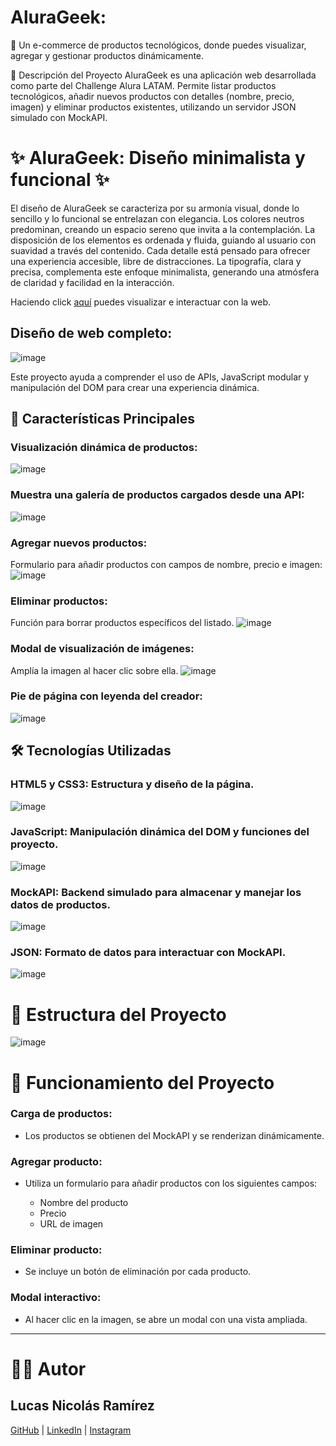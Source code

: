 # AluraGeek:
🛒 Un e-commerce de productos tecnológicos, donde puedes visualizar, agregar y gestionar productos dinámicamente.

📄 Descripción del Proyecto
AluraGeek es una aplicación web desarrollada como parte del Challenge Alura LATAM. Permite listar productos tecnológicos, añadir 
nuevos productos con detalles (nombre, precio, imagen) y eliminar productos existentes, utilizando un servidor JSON simulado con MockAPI.


# ✨ AluraGeek: Diseño minimalista y funcional ✨
El diseño de AluraGeek se caracteriza por su armonía visual, donde lo sencillo y lo funcional se entrelazan con elegancia. Los colores neutros 
predominan, creando un espacio sereno que invita a la contemplación. La disposición de los elementos es ordenada y fluida, guiando al usuario 
con suavidad a través del contenido. Cada detalle está pensado para ofrecer una experiencia accesible, libre de distracciones. La tipografía, 
clara y precisa, complementa este enfoque minimalista, generando una atmósfera de claridad y facilidad en la interacción.

 Haciendo click [aquí](https://lucasnicolasramirez.github.io/AluraGeek/) puedes visualizar e interactuar con la web.

## Diseño de web completo:
![image](https://github.com/user-attachments/assets/22d6b157-b0e8-4719-9817-d4badaf4188e)

Este proyecto ayuda a comprender el uso de APIs, JavaScript modular y manipulación del DOM para crear una experiencia dinámica.

## 🚀 Características Principales
### Visualización dinámica de productos:
![image](https://github.com/user-attachments/assets/8f0508c7-561b-42b7-859a-e3025f449ff8)



### Muestra una galería de productos cargados desde una API:
![image](https://github.com/user-attachments/assets/ca95b8cd-8006-41d7-8960-f955c905b8eb)



### Agregar nuevos productos:
Formulario para añadir productos con campos de nombre, precio e imagen:
![image](https://github.com/user-attachments/assets/9d72bcd8-15da-49b8-854f-ae4e538adf82)



### Eliminar productos:
Función para borrar productos específicos del listado.
![image](https://github.com/user-attachments/assets/6928780e-9e29-43e9-b219-37dd521771f0)



### Modal de visualización de imágenes:
Amplía la imagen al hacer clic sobre ella.
![image](https://github.com/user-attachments/assets/17b504d2-139e-47e2-8819-d65ff7a75bce)




### Pie de página con leyenda del creador:
![image](https://github.com/user-attachments/assets/277f7c05-74e3-4927-bba8-d00f8746df7f)






## 🛠️ Tecnologías Utilizadas
### HTML5 y CSS3: Estructura y diseño de la página.
![image](https://github.com/user-attachments/assets/f942a176-eede-43b8-93f6-828d5dfe5703)

### JavaScript: Manipulación dinámica del DOM y funciones del proyecto.
![image](https://github.com/user-attachments/assets/765f3f54-23f7-481a-82d0-0c6661c2abda)


### MockAPI: Backend simulado para almacenar y manejar los datos de productos.
![image](https://github.com/user-attachments/assets/3c53f4df-84f2-4cc4-853b-b1baf9c8dbce)

### JSON: Formato de datos para interactuar con MockAPI.
![image](https://github.com/user-attachments/assets/98a1d4a3-314c-47e2-9dfa-fb24051c9d45)


# 🧩 Estructura del Proyecto

![image](https://github.com/user-attachments/assets/eef4b16a-0cda-4408-99e5-0f284632d354)



# 🧩 Funcionamiento del Proyecto
### Carga de productos:
- Los productos se obtienen del MockAPI y se renderizan dinámicamente.

### Agregar producto:
- Utiliza un formulario para añadir productos con los siguientes campos:

    - Nombre del producto
    - Precio
    - URL de imagen

### Eliminar producto:
- Se incluye un botón de eliminación por cada producto.

### Modal interactivo:
- Al hacer clic en la imagen, se abre un modal con una vista ampliada.

--------------------------------------------------------------------------

# 👨‍💻 Autor
## Lucas Nicolás Ramírez
[GitHub](https://github.com/LucasNicolasRamirez) | [LinkedIn](https://www.linkedin.com/in/lucas-nicolás-ramírez-0690382b5/) | [Instagram](https://www.instagram.com/lramirez.di/)




